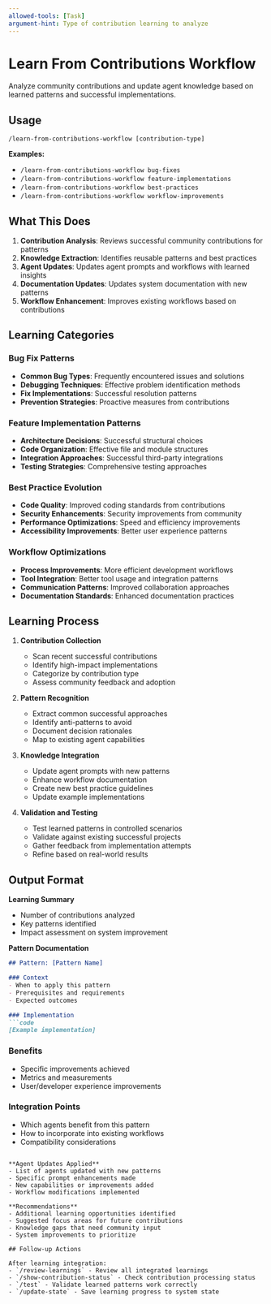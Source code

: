 ```yaml
---
allowed-tools: [Task]
argument-hint: Type of contribution learning to analyze
---
```


# Learn From Contributions Workflow

Analyze community contributions and update agent knowledge based on learned patterns and successful implementations.

## Usage

```
/learn-from-contributions-workflow [contribution-type]
```

**Examples:**
- `/learn-from-contributions-workflow bug-fixes`
- `/learn-from-contributions-workflow feature-implementations`
- `/learn-from-contributions-workflow best-practices`
- `/learn-from-contributions-workflow workflow-improvements`

## What This Does

1. **Contribution Analysis**: Reviews successful community contributions for patterns
2. **Knowledge Extraction**: Identifies reusable patterns and best practices
3. **Agent Updates**: Updates agent prompts and workflows with learned insights
4. **Documentation Updates**: Updates system documentation with new patterns
5. **Workflow Enhancement**: Improves existing workflows based on contributions

## Learning Categories

### Bug Fix Patterns
- **Common Bug Types**: Frequently encountered issues and solutions
- **Debugging Techniques**: Effective problem identification methods
- **Fix Implementations**: Successful resolution patterns
- **Prevention Strategies**: Proactive measures from contributions

### Feature Implementation Patterns
- **Architecture Decisions**: Successful structural choices
- **Code Organization**: Effective file and module structures
- **Integration Approaches**: Successful third-party integrations
- **Testing Strategies**: Comprehensive testing approaches

### Best Practice Evolution
- **Code Quality**: Improved coding standards from contributions
- **Security Enhancements**: Security improvements from community
- **Performance Optimizations**: Speed and efficiency improvements
- **Accessibility Improvements**: Better user experience patterns

### Workflow Optimizations
- **Process Improvements**: More efficient development workflows
- **Tool Integration**: Better tool usage and integration patterns
- **Communication Patterns**: Improved collaboration approaches
- **Documentation Standards**: Enhanced documentation practices

## Learning Process

1. **Contribution Collection**
   - Scan recent successful contributions
   - Identify high-impact implementations
   - Categorize by contribution type
   - Assess community feedback and adoption

2. **Pattern Recognition**
   - Extract common successful approaches
   - Identify anti-patterns to avoid
   - Document decision rationales
   - Map to existing agent capabilities

3. **Knowledge Integration**
   - Update agent prompts with new patterns
   - Enhance workflow documentation
   - Create new best practice guidelines
   - Update example implementations

4. **Validation and Testing**
   - Test learned patterns in controlled scenarios
   - Validate against existing successful projects
   - Gather feedback from implementation attempts
   - Refine based on real-world results

## Output Format

**Learning Summary**
- Number of contributions analyzed
- Key patterns identified
- Impact assessment on system improvement

**Pattern Documentation**
```markdown
## Pattern: [Pattern Name]

### Context
- When to apply this pattern
- Prerequisites and requirements
- Expected outcomes

### Implementation
```code
[Example implementation]
```

### Benefits
- Specific improvements achieved
- Metrics and measurements
- User/developer experience improvements

### Integration Points
- Which agents benefit from this pattern
- How to incorporate into existing workflows
- Compatibility considerations
```

**Agent Updates Applied**
- List of agents updated with new patterns
- Specific prompt enhancements made
- New capabilities or improvements added
- Workflow modifications implemented

**Recommendations**
- Additional learning opportunities identified
- Suggested focus areas for future contributions
- Knowledge gaps that need community input
- System improvements to prioritize

## Follow-up Actions

After learning integration:
- `/review-learnings` - Review all integrated learnings
- `/show-contribution-status` - Check contribution processing status
- `/test` - Validate learned patterns work correctly
- `/update-state` - Save learning progress to system state
